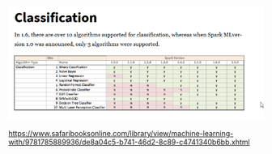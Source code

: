 ![](/assets/class1.png)

https://www.safaribooksonline.com/library/view/machine-learning-with/9781785889936/de8a04c5-b741-46d2-8c89-c4741340b6bb.xhtml

